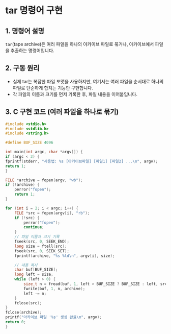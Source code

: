 # tar 명령어 구현

## 1. 명령어 설명
`tar`(tape archive)은 여러 파일을 하나의 아카이브 파일로 묶거나, 아카이브에서 파일을 추출하는 명령어입니다.

## 2. 구동 원리
- 실제 tar는 복잡한 파일 포맷을 사용하지만, 여기서는 여러 파일을 순서대로 하나의 파일로 단순하게 합치는 기능만 구현합니다.
- 각 파일의 이름과 크기를 먼저 기록한 후, 파일 내용을 이어붙입니다.

## 3. C 구현 코드 (여러 파일을 하나로 묶기)
```c
#include <stdio.h>
#include <stdlib.h>
#include <string.h>

#define BUF_SIZE 4096

int main(int argc, char *argv[]) {
if (argc < 3) {
fprintf(stderr, "사용법: %s [아카이브파일] [파일1] [파일2] ...\n", argv);
return 1;
}

FILE *archive = fopen(argv, "wb");
if (!archive) {
    perror("fopen");
    return 1;
}

for (int i = 2; i < argc; i++) {
    FILE *src = fopen(argv[i], "rb");
    if (!src) {
        perror("fopen");
        continue;
    }
    // 파일 이름과 크기 기록
    fseek(src, 0, SEEK_END);
    long size = ftell(src);
    fseek(src, 0, SEEK_SET);
    fprintf(archive, "%s %ld\n", argv[i], size);

    // 내용 복사
    char buf[BUF_SIZE];
    long left = size;
    while (left > 0) {
        size_t n = fread(buf, 1, left > BUF_SIZE ? BUF_SIZE : left, src);
        fwrite(buf, 1, n, archive);
        left -= n;
    }
    fclose(src);
}
fclose(archive);
printf("아카이브 파일 '%s' 생성 완료\n", argv);
return 0;
}
```
